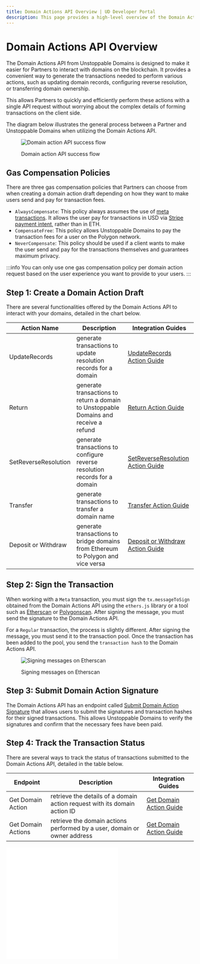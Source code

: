 ```yaml
---
title: Domain Actions API Overview | UD Developer Portal
description: This page provides a high-level overview of the Domain Actions API hosted by Unstoppable Domains.
---
```


# Domain Actions API Overview

The Domain Actions API from Unstoppable Domains is designed to make it easier for Partners to interact with domains on the blockchain. It provides a convenient way to generate the transactions needed to perform various actions, such as updating domain records, configuring reverse resolution, or transferring domain ownership.

This allows Partners to quickly and efficiently perform these actions with a single API request without worrying about the complex details of forming transactions on the client side.

The diagram below illustrates the general process between a Partner and Unstoppable Domains when utilizing the Domain Actions API.

<figure>

![Domain action API success flow](/images/domain-action-api-flow.png '#width=80%;')

<figcaption>Domain action API success flow</figcaption>
</figure>

## Gas Compensation Policies

There are three gas compensation policies that Partners can choose from when creating a domain action draft depending on how they want to make users send and pay for transaction fees.

* `AlwaysCompensate`: This policy always assumes the use of [meta transactions](/manage-domains/delegating-transactions.md). It allows the user pay for transactions in USD via [Stripe payment intent](https://stripe.com/docs/payments/payment-intents), rather than in ETH.
* `CompensateFree`: This policy allows Unstoppable Domains to pay the transaction fees for a user on the Polygon network.
* `NeverCompensate`: This policy should be used if a client wants to make the user send and pay for the transactions themselves and guarantees maximum privacy.

:::info
You can only use one gas compensation policy per domain action request based on the user experience you want to provide to your users.
:::

## Step 1: Create a Domain Action Draft

There are several functionalities offered by the Domain Actions API to interact with your domains, detailed in the chart below.

| Action Name | Description | Integration Guides |
| - | - | - |
| UpdateRecords | generate transactions to update resolution records for a domain | [UpdateRecords Action Guide](update-records-action.md) |
| Return | generate transactions to return a domain to Unstoppable Domains and receive a refund | [Return Action Guide](return-action.md) |
| SetReverseResolution | generate transactions to configure reverse resolution records for a domain | [SetReverseResolution Action Guide](set-reverse-resolution-action.md) |
| Transfer | generate transactions to transfer a domain name | [Transfer Action Guide](transfer-action.md) |
| Deposit or Withdraw | generate transactions to bridge domains from Ethereum to Polygon and vice versa | [Deposit or Withdraw Action Guide](bridge-action.md) |

## Step 2: Sign the Transaction

When working with a `Meta` transaction, you must sign the `tx.messageToSign` obtained from the Domain Actions API using the `ethers.js` library or a tool such as [Etherscan](https://etherscan.io/verifiedSignatures) or [Polygonscan](https://polygonscan.com/verifiedSignatures). After signing the message, you must send the signature to the Domain Actions API.

For a `Regular` transaction, the process is slightly different. After signing the message, you must send it to the transaction pool. Once the transaction has been added to the pool, you send the `transaction hash` to the Domain Actions API.

<figure>

![Signing messages on Etherscan](/images/etherscan-sign-message.png '#width=40%;')

<figcaption>Signing messages on Etherscan</figcaption>
</figure>

## Step 3: Submit Domain Action Signature

The Domain Actions API has an endpoint called [Submit Domain Action Signature](https://docs.unstoppabledomains.com/openapi/reference/#operation/PostActionSign) that allows users to submit the signatures and transaction hashes for their signed transactions. This allows Unstoppable Domains to verify the signatures and confirm that the necessary fees have been paid.

## Step 4: Track the Transaction Status

There are several ways to track the status of transactions submitted to the Domain Actions API, detailed in the table below.

| Endpoint | Description | Integration Guides |
| - | - | - |
| Get Domain Action | retrieve the details of a domain action request with its domain action ID | [Get Domain Action Guide](get-domain-action.md) |
| Get Domain Actions | retrieve the domain actions performed by a user, domain or owner address | [Get Domain Action Guide](get-domain-action.md) |

<embed src="/snippets/_discord.md" />

<embed src="/snippets/_partner-survey-embed.md" />
